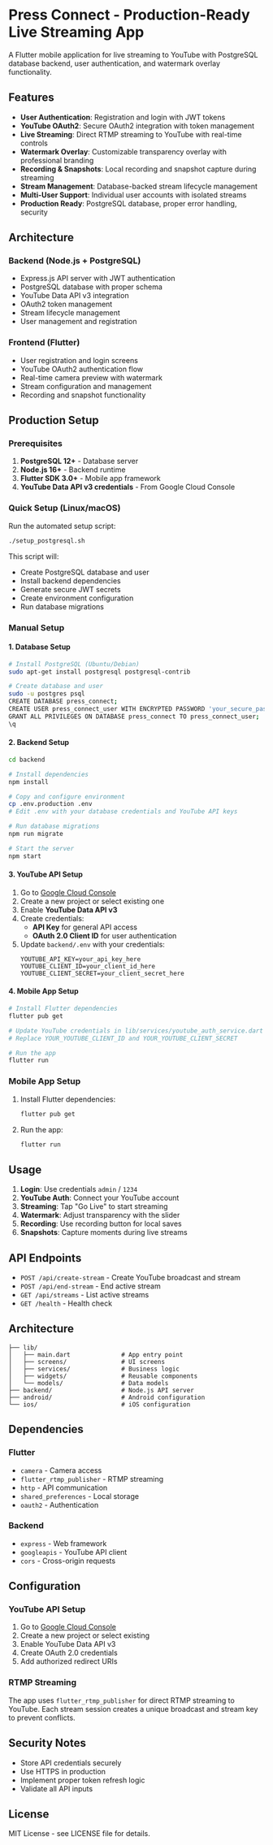 # Press Connect - Production-Ready Live Streaming App

A Flutter mobile application for live streaming to YouTube with PostgreSQL database backend, user authentication, and watermark overlay functionality.

## Features

- **User Authentication**: Registration and login with JWT tokens
- **YouTube OAuth2**: Secure OAuth2 integration with token management
- **Live Streaming**: Direct RTMP streaming to YouTube with real-time controls
- **Watermark Overlay**: Customizable transparency overlay with professional branding
- **Recording & Snapshots**: Local recording and snapshot capture during streaming
- **Stream Management**: Database-backed stream lifecycle management
- **Multi-User Support**: Individual user accounts with isolated streams
- **Production Ready**: PostgreSQL database, proper error handling, security

## Architecture

### Backend (Node.js + PostgreSQL)
- Express.js API server with JWT authentication
- PostgreSQL database with proper schema
- YouTube Data API v3 integration
- OAuth2 token management
- Stream lifecycle management
- User management and registration

### Frontend (Flutter)
- User registration and login screens
- YouTube OAuth2 authentication flow
- Real-time camera preview with watermark
- Stream configuration and management
- Recording and snapshot functionality

## Production Setup

### Prerequisites

1. **PostgreSQL 12+** - Database server
2. **Node.js 16+** - Backend runtime
3. **Flutter SDK 3.0+** - Mobile app framework
4. **YouTube Data API v3 credentials** - From Google Cloud Console

### Quick Setup (Linux/macOS)

Run the automated setup script:

```bash
./setup_postgresql.sh
```

This script will:
- Create PostgreSQL database and user
- Install backend dependencies
- Generate secure JWT secrets
- Create environment configuration
- Run database migrations

### Manual Setup

#### 1. Database Setup

```bash
# Install PostgreSQL (Ubuntu/Debian)
sudo apt-get install postgresql postgresql-contrib

# Create database and user
sudo -u postgres psql
CREATE DATABASE press_connect;
CREATE USER press_connect_user WITH ENCRYPTED PASSWORD 'your_secure_password';
GRANT ALL PRIVILEGES ON DATABASE press_connect TO press_connect_user;
\q
```

#### 2. Backend Setup

```bash
cd backend

# Install dependencies
npm install

# Copy and configure environment
cp .env.production .env
# Edit .env with your database credentials and YouTube API keys

# Run database migrations
npm run migrate

# Start the server
npm start
```

#### 3. YouTube API Setup

1. Go to [Google Cloud Console](https://console.cloud.google.com/)
2. Create a new project or select existing one
3. Enable **YouTube Data API v3**
4. Create credentials:
   - **API Key** for general API access
   - **OAuth 2.0 Client ID** for user authentication
5. Update `backend/.env` with your credentials:
   ```
   YOUTUBE_API_KEY=your_api_key_here
   YOUTUBE_CLIENT_ID=your_client_id_here
   YOUTUBE_CLIENT_SECRET=your_client_secret_here
   ```

#### 4. Mobile App Setup

```bash
# Install Flutter dependencies
flutter pub get

# Update YouTube credentials in lib/services/youtube_auth_service.dart
# Replace YOUR_YOUTUBE_CLIENT_ID and YOUR_YOUTUBE_CLIENT_SECRET

# Run the app
flutter run
```

### Mobile App Setup

1. Install Flutter dependencies:
   ```bash
   flutter pub get
   ```

2. Run the app:
   ```bash
   flutter run
   ```

## Usage

1. **Login**: Use credentials `admin` / `1234`
2. **YouTube Auth**: Connect your YouTube account
3. **Streaming**: Tap "Go Live" to start streaming
4. **Watermark**: Adjust transparency with the slider
5. **Recording**: Use recording button for local saves
6. **Snapshots**: Capture moments during live streams

## API Endpoints

- `POST /api/create-stream` - Create YouTube broadcast and stream
- `POST /api/end-stream` - End active stream
- `GET /api/streams` - List active streams
- `GET /health` - Health check

## Architecture

```
├── lib/
│   ├── main.dart              # App entry point
│   ├── screens/               # UI screens
│   ├── services/              # Business logic
│   ├── widgets/               # Reusable components
│   └── models/                # Data models
├── backend/                   # Node.js API server
├── android/                   # Android configuration
└── ios/                       # iOS configuration
```

## Dependencies

### Flutter
- `camera` - Camera access
- `flutter_rtmp_publisher` - RTMP streaming
- `http` - API communication
- `shared_preferences` - Local storage
- `oauth2` - Authentication

### Backend
- `express` - Web framework
- `googleapis` - YouTube API client
- `cors` - Cross-origin requests

## Configuration

### YouTube API Setup

1. Go to [Google Cloud Console](https://console.cloud.google.com/)
2. Create a new project or select existing
3. Enable YouTube Data API v3
4. Create OAuth 2.0 credentials
5. Add authorized redirect URIs

### RTMP Streaming

The app uses `flutter_rtmp_publisher` for direct RTMP streaming to YouTube. Each stream session creates a unique broadcast and stream key to prevent conflicts.

## Security Notes

- Store API credentials securely
- Use HTTPS in production
- Implement proper token refresh logic
- Validate all API inputs

## License

MIT License - see LICENSE file for details.